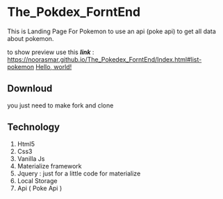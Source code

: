 # The_Pokdex_ForntEnd
This is Landing Page For Pokemon to use an api (poke api) to get all data about pokemon.


to show preview use this __*link*__ :
https://noorasmar.github.io/The_Pokedex_ForntEnd/Index.html#list-pokemon
<a href="https://noorasmar.github.io/The_Pokedex_ForntEnd/Index.html#list-pokemon" target="_blank">Hello, world!</a>

## Downloud
you just need to make fork and clone 

## Technology
<ol>
  <li>Html5</li>
  <li>Css3</li>
  <li>Vanilla Js</li>
  <li>Materialize framework</li>
  <li>Jquery : just for a little code for materialize</li>
  <li>Local Storage</li>
  <li>Api ( Poke Api )</li>
</ol>

